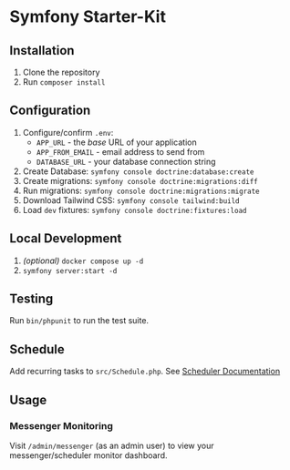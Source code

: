 # Symfony Starter-Kit

## Installation

1. Clone the repository
2. Run `composer install`

## Configuration

1. Configure/confirm `.env`:
    - `APP_URL` - the _base_ URL of your application
    - `APP_FROM_EMAIL` - email address to send from
    - `DATABASE_URL` - your database connection string
2. Create Database: `symfony console doctrine:database:create`
3. Create migrations: `symfony console doctrine:migrations:diff`
4. Run migrations: `symfony console doctrine:migrations:migrate`
5. Download Tailwind CSS: `symfony console tailwind:build`
6. Load `dev` fixtures: `symfony console doctrine:fixtures:load`

## Local Development

1. _(optional)_ `docker compose up -d`
2. `symfony server:start -d`

## Testing

Run `bin/phpunit` to run the test suite.

## Schedule

Add recurring tasks to `src/Schedule.php`.
See [Scheduler Documentation](https://symfony.com/doc/current/scheduler.html)

## Usage

### Messenger Monitoring

Visit `/admin/messenger` (as an admin user) to view your messenger/scheduler
monitor dashboard.
